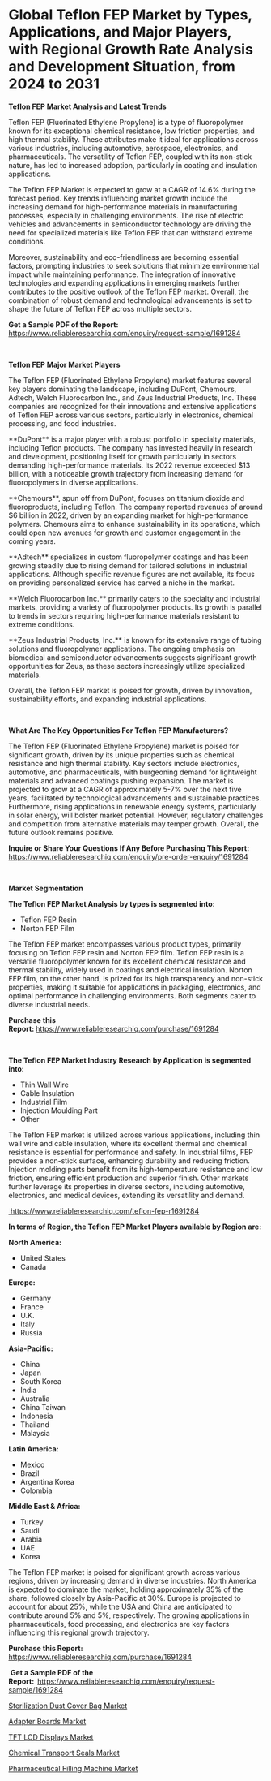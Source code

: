 <p><h1>Global Teflon FEP Market by Types, Applications, and Major Players, with Regional Growth Rate Analysis and Development Situation, from 2024 to 2031</h1></p><p><strong>Teflon FEP Market Analysis and Latest Trends</strong></p>
<p><p>Teflon FEP (Fluorinated Ethylene Propylene) is a type of fluoropolymer known for its exceptional chemical resistance, low friction properties, and high thermal stability. These attributes make it ideal for applications across various industries, including automotive, aerospace, electronics, and pharmaceuticals. The versatility of Teflon FEP, coupled with its non-stick nature, has led to increased adoption, particularly in coating and insulation applications.</p><p>The Teflon FEP Market is expected to grow at a CAGR of 14.6% during the forecast period. Key trends influencing market growth include the increasing demand for high-performance materials in manufacturing processes, especially in challenging environments. The rise of electric vehicles and advancements in semiconductor technology are driving the need for specialized materials like Teflon FEP that can withstand extreme conditions.</p><p>Moreover, sustainability and eco-friendliness are becoming essential factors, prompting industries to seek solutions that minimize environmental impact while maintaining performance. The integration of innovative technologies and expanding applications in emerging markets further contributes to the positive outlook of the Teflon FEP market. Overall, the combination of robust demand and technological advancements is set to shape the future of Teflon FEP across multiple sectors.</p></p>
<p><strong>Get a Sample PDF of the Report:&nbsp;</strong> <a href="https://www.reliableresearchiq.com/enquiry/request-sample/1691284?utm_campaign=1461&utm_medium=2&utm_source=Github&utm_content=ia&utm_term=19102024&utm_id=teflon-fep">https://www.reliableresearchiq.com/enquiry/request-sample/1691284</a></p>
<p>&nbsp;</p>
<p><strong>Teflon FEP Major Market Players</strong></p>
<p><p>The Teflon FEP (Fluorinated Ethylene Propylene) market features several key players dominating the landscape, including DuPont, Chemours, Adtech, Welch Fluorocarbon Inc., and Zeus Industrial Products, Inc. These companies are recognized for their innovations and extensive applications of Teflon FEP across various sectors, particularly in electronics, chemical processing, and food industries.</p><p>**DuPont** is a major player with a robust portfolio in specialty materials, including Teflon products. The company has invested heavily in research and development, positioning itself for growth particularly in sectors demanding high-performance materials. Its 2022 revenue exceeded $13 billion, with a noticeable growth trajectory from increasing demand for fluoropolymers in diverse applications.</p><p>**Chemours**, spun off from DuPont, focuses on titanium dioxide and fluoroproducts, including Teflon. The company reported revenues of around $6 billion in 2022, driven by an expanding market for high-performance polymers. Chemours aims to enhance sustainability in its operations, which could open new avenues for growth and customer engagement in the coming years.</p><p>**Adtech** specializes in custom fluoropolymer coatings and has been growing steadily due to rising demand for tailored solutions in industrial applications. Although specific revenue figures are not available, its focus on providing personalized service has carved a niche in the market.</p><p>**Welch Fluorocarbon Inc.** primarily caters to the specialty and industrial markets, providing a variety of fluoropolymer products. Its growth is parallel to trends in sectors requiring high-performance materials resistant to extreme conditions.</p><p>**Zeus Industrial Products, Inc.** is known for its extensive range of tubing solutions and fluoropolymer applications. The ongoing emphasis on biomedical and semiconductor advancements suggests significant growth opportunities for Zeus, as these sectors increasingly utilize specialized materials.</p><p>Overall, the Teflon FEP market is poised for growth, driven by innovation, sustainability efforts, and expanding industrial applications.</p></p>
<p>&nbsp;</p>
<p><strong>What Are The Key Opportunities For Teflon FEP Manufacturers?</strong></p>
<p><p>The Teflon FEP (Fluorinated Ethylene Propylene) market is poised for significant growth, driven by its unique properties such as chemical resistance and high thermal stability. Key sectors include electronics, automotive, and pharmaceuticals, with burgeoning demand for lightweight materials and advanced coatings pushing expansion. The market is projected to grow at a CAGR of approximately 5-7% over the next five years, facilitated by technological advancements and sustainable practices. Furthermore, rising applications in renewable energy systems, particularly in solar energy, will bolster market potential. However, regulatory challenges and competition from alternative materials may temper growth. Overall, the future outlook remains positive.</p></p>
<p><strong>Inquire or Share Your Questions If Any Before Purchasing This Report:</strong> <a href="https://www.reliableresearchiq.com/enquiry/pre-order-enquiry/1691284?utm_campaign=1461&utm_medium=2&utm_source=Github&utm_content=ia&utm_term=19102024&utm_id=teflon-fep">https://www.reliableresearchiq.com/enquiry/pre-order-enquiry/1691284</a></p>
<p>&nbsp;</p>
<p><strong>Market Segmentation</strong></p>
<p><strong>The Teflon FEP Market Analysis by types is segmented into:</strong></p>
<p><ul><li>Teflon FEP Resin</li><li>Norton FEP Film</li></ul></p>
<p><p>The Teflon FEP market encompasses various product types, primarily focusing on Teflon FEP resin and Norton FEP film. Teflon FEP resin is a versatile fluoropolymer known for its excellent chemical resistance and thermal stability, widely used in coatings and electrical insulation. Norton FEP film, on the other hand, is prized for its high transparency and non-stick properties, making it suitable for applications in packaging, electronics, and optimal performance in challenging environments. Both segments cater to diverse industrial needs.</p></p>
<p><strong>Purchase this Report:&nbsp;</strong><a href="https://www.reliableresearchiq.com/purchase/1691284?utm_campaign=1461&utm_medium=2&utm_source=Github&utm_content=ia&utm_term=19102024&utm_id=teflon-fep">https://www.reliableresearchiq.com/purchase/1691284</a></p>
<p>&nbsp;</p>
<p><strong>The Teflon FEP Market Industry Research by Application is segmented into:</strong></p>
<p><ul><li>Thin Wall Wire</li><li>Cable Insulation</li><li>Industrial Film</li><li>Injection Moulding Part</li><li>Other</li></ul></p>
<p><p>The Teflon FEP market is utilized across various applications, including thin wall wire and cable insulation, where its excellent thermal and chemical resistance is essential for performance and safety. In industrial films, FEP provides a non-stick surface, enhancing durability and reducing friction. Injection molding parts benefit from its high-temperature resistance and low friction, ensuring efficient production and superior finish. Other markets further leverage its properties in diverse sectors, including automotive, electronics, and medical devices, extending its versatility and demand.</p></p>
<p><a href="https://www.reliableresearchiq.com/teflon-fep-r1691284?utm_campaign=1461&utm_medium=2&utm_source=Github&utm_content=ia&utm_term=19102024&utm_id=teflon-fep">&nbsp;https://www.reliableresearchiq.com/teflon-fep-r1691284</a></p>
<p><strong>In terms of Region, the Teflon FEP Market Players available by Region are:</strong></p>
<p>
    <p> <strong> North America: </strong>
        <ul>
            <li>United States</li>
            <li>Canada</li>
        </ul>
        </p> 
    <p> <strong> Europe: </strong>
        <ul>
            <li>Germany</li>
            <li>France</li>
            <li>U.K.</li>
            <li>Italy</li>
            <li>Russia</li>
        </ul>
        </p> 
    <p> <strong> Asia-Pacific: </strong>
        <ul>
            <li>China</li>
            <li>Japan</li>
            <li>South Korea</li>
            <li>India</li>
            <li>Australia</li>
            <li>China Taiwan</li>
            <li>Indonesia</li>
            <li>Thailand</li>
            <li>Malaysia</li>
        </ul>
        </p> 
    <p> <strong> Latin America: </strong>
        <ul>
            <li>Mexico</li>
            <li>Brazil</li>
            <li>Argentina Korea</li>
            <li>Colombia</li>
        </ul>
        </p> 
    <p> <strong> Middle East & Africa: </strong>
        <ul>
            <li>Turkey</li>
            <li>Saudi</li>
            <li>Arabia</li>
            <li>UAE</li>
            <li>Korea</li>
        </ul>
    </p>
    </p>
<p><p>The Teflon FEP market is poised for significant growth across various regions, driven by increasing demand in diverse industries. North America is expected to dominate the market, holding approximately 35% of the share, followed closely by Asia-Pacific at 30%. Europe is projected to account for about 25%, while the USA and China are anticipated to contribute around 5% and 5%, respectively. The growing applications in pharmaceuticals, food processing, and electronics are key factors influencing this regional growth trajectory.</p></p>
<p><strong>Purchase this Report: </strong><a href="https://www.reliableresearchiq.com/purchase/1691284?utm_campaign=1461&utm_medium=2&utm_source=Github&utm_content=ia&utm_term=19102024&utm_id=teflon-fep">https://www.reliableresearchiq.com/purchase/1691284</a></p>
<p>&nbsp;<strong>Get a Sample PDF of the Report:&nbsp;&nbsp;</strong><a href="https://www.reliableresearchiq.com/enquiry/request-sample/1691284?utm_campaign=1461&utm_medium=2&utm_source=Github&utm_content=ia&utm_term=19102024&utm_id=teflon-fep">https://www.reliableresearchiq.com/enquiry/request-sample/1691284</a></p>
<p><strong></strong></p>
<p><p><a href="https://github.com/dave2as/Market-Research-Report-List-1/blob/main/sterilization-dust-cover-bag-market.md?utm_campaign=1461&utm_medium=2&utm_source=Github&utm_content=ia&utm_term=19102024&utm_id=teflon-fep">Sterilization Dust Cover Bag Market</a></p><p><a href="https://www.linkedin.com/pulse/adapter-boards-ecosystem-mapping-innovation-value-chains-t5kgf?utm_campaign=1461&utm_medium=2&utm_source=Github&utm_content=ia&utm_term=19102024&utm_id=teflon-fep">Adapter Boards Market</a></p><p><a href="https://www.linkedin.com/pulse/booming-tft-lcd-displays-market-sector-analysis-growth-projections-jhkxf?utm_campaign=1461&utm_medium=2&utm_source=Github&utm_content=ia&utm_term=19102024&utm_id=teflon-fep">TFT LCD Displays Market</a></p><p><a href="https://github.com/seemagartingsvo/Market-Research-Report-List-1/blob/main/chemical-transport-seals-market.md?utm_campaign=1461&utm_medium=2&utm_source=Github&utm_content=ia&utm_term=19102024&utm_id=teflon-fep">Chemical Transport Seals Market</a></p><p><a href="https://issuu.com/reportprime-2/docs/pharmaceutical-filling-machine-mark_8f0abed25d2248?utm_campaign=1461&utm_medium=2&utm_source=Github&utm_content=ia&utm_term=19102024&utm_id=teflon-fep">Pharmaceutical Filling Machine Market</a></p></p>